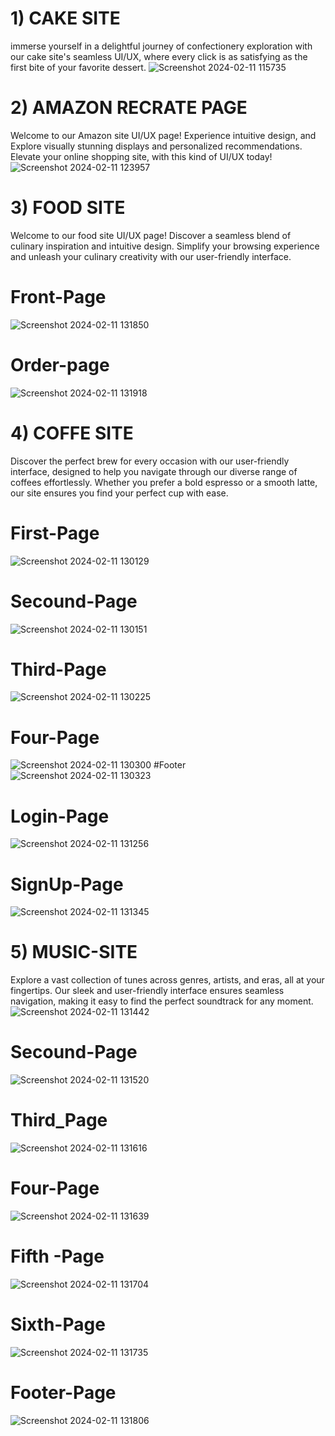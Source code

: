 
# 1) CAKE SITE
immerse yourself in a delightful journey of confectionery exploration with our cake site's seamless UI/UX, where every click is as satisfying as the first bite of your favorite dessert.
![Screenshot 2024-02-11 115735](https://github.com/yadnitagedam/UI-UX-DESIGN/assets/149067592/5310fed8-ce06-4987-9304-ac67f58cc6e4)

# 2) AMAZON RECRATE PAGE
Welcome to our Amazon site UI/UX page! Experience  intuitive design, and Explore visually stunning displays and personalized recommendations. Elevate your online shopping site, with this kind of UI/UX today!
![Screenshot 2024-02-11 123957](https://github.com/yadnitagedam/UI-UX-DESIGN/assets/149067592/c7bdcfcc-61d2-4da9-a303-3bfd58371fd7)

# 3) FOOD SITE
Welcome to our food site UI/UX page! Discover a seamless blend of culinary inspiration and intuitive design. Simplify your browsing experience and unleash your culinary creativity with our user-friendly interface.
# Front-Page
![Screenshot 2024-02-11 131850](https://github.com/yadnitagedam/UI-UX-DESIGN/assets/149067592/260287a2-9dca-4733-b0f5-952cdea51854)
# Order-page
![Screenshot 2024-02-11 131918](https://github.com/yadnitagedam/UI-UX-DESIGN/assets/149067592/90da38ad-07ae-415b-a392-4264584dbd57)

# 4) COFFE SITE
Discover the perfect brew for every occasion with our user-friendly interface, designed to help you navigate through our diverse range of coffees effortlessly. Whether you prefer a bold espresso or a smooth latte, our site ensures you find your perfect cup with ease.
# First-Page
![Screenshot 2024-02-11 130129](https://github.com/yadnitagedam/UI-UX-DESIGN/assets/149067592/81e34e13-528f-452c-8fa4-24460999b02c)
# Secound-Page
![Screenshot 2024-02-11 130151](https://github.com/yadnitagedam/UI-UX-DESIGN/assets/149067592/91aa8452-6ca6-4451-bb0d-e321e52fcdd6)
# Third-Page
![Screenshot 2024-02-11 130225](https://github.com/yadnitagedam/UI-UX-DESIGN/assets/149067592/ca6148e3-d960-4673-a3c5-d5f6d96369d0)
# Four-Page
![Screenshot 2024-02-11 130300](https://github.com/yadnitagedam/UI-UX-DESIGN/assets/149067592/c2f55165-21c2-4a10-b782-cd78a95b73bd)
#Footer
![Screenshot 2024-02-11 130323](https://github.com/yadnitagedam/UI-UX-DESIGN/assets/149067592/988576a0-d414-4c9e-bfa8-d8d5433bee2e)
# Login-Page
![Screenshot 2024-02-11 131256](https://github.com/yadnitagedam/UI-UX-DESIGN/assets/149067592/9845acd0-72ee-42fa-8531-06e858068aa4)
# SignUp-Page
![Screenshot 2024-02-11 131345](https://github.com/yadnitagedam/UI-UX-DESIGN/assets/149067592/e770d836-dfbd-4214-adde-571deb6f5a29)

# 5) MUSIC-SITE
Explore a vast collection of tunes across genres, artists, and eras, all at your fingertips. Our sleek and user-friendly interface ensures seamless navigation, making it easy to find the perfect soundtrack for any moment.
![Screenshot 2024-02-11 131442](https://github.com/yadnitagedam/UI-UX-DESIGN/assets/149067592/77ea3725-bf35-43a7-b600-1f86dc46fee2)
# Secound-Page
![Screenshot 2024-02-11 131520](https://github.com/yadnitagedam/UI-UX-DESIGN/assets/149067592/e6e59150-246b-4b44-b0fd-d4191f915939)
# Third_Page
![Screenshot 2024-02-11 131616](https://github.com/yadnitagedam/UI-UX-DESIGN/assets/149067592/c5dd593d-edd8-48ab-8c3f-7cb5002932f0)
# Four-Page
![Screenshot 2024-02-11 131639](https://github.com/yadnitagedam/UI-UX-DESIGN/assets/149067592/979eebcf-9680-4098-85a8-f9edb7b21216)
# Fifth -Page
![Screenshot 2024-02-11 131704](https://github.com/yadnitagedam/UI-UX-DESIGN/assets/149067592/afd79949-06f4-4c5e-ba99-ce030f7276b6)
# Sixth-Page
![Screenshot 2024-02-11 131735](https://github.com/yadnitagedam/UI-UX-DESIGN/assets/149067592/ace660af-2f7d-4059-afea-6dde6964d790)
# Footer-Page
![Screenshot 2024-02-11 131806](https://github.com/yadnitagedam/UI-UX-DESIGN/assets/149067592/de4b93ea-3d55-4405-93df-74056f80cf83)






















